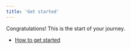 ```yaml
---
title: 'Get started'
---
```


Congratulations! This is the start of your journey.

- [How to get started](https://github.com/clipbi/clipbi/docs/get-started.md)
